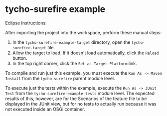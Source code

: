 # tycho-surefire example

Eclipse Instructions:

After importing the project into the workspace, perform these manual steps:

1) In the `tycho-surefire-example-target` directory, open the `tycho-surefire.target` file.
2) Allow the target to load.  If it doesn't load automatically, click the `Reload` button.
3) In the top right corner, click the `Set as Target Platform` link.

To compile and run just this example, you must execute the `Run As -> Maven Install` from the `tycho-surefire` parent module level.

To execute just the tests within the example, execute the `Run As -> JUnit Test` from the `tycho-surefire-example-tests` module level.  The expected results of this, however, are for the Scenarios of the feature file to be displayed in the JUnit view, but for no tests to actually run because it was not executed inside an OSGi container.
